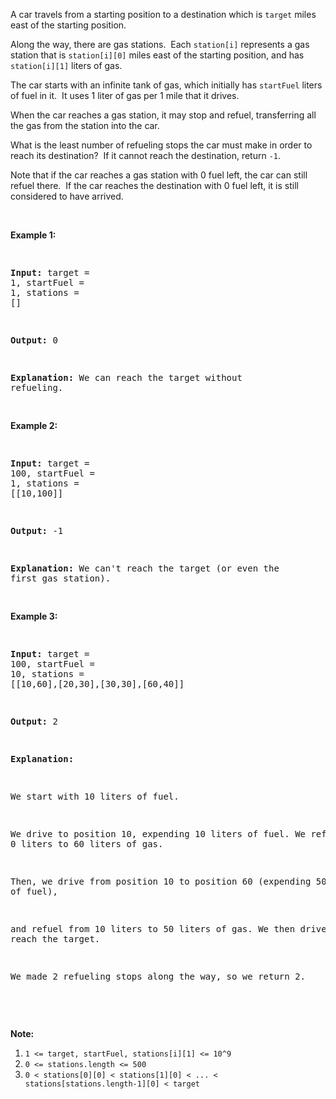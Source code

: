 A car travels from a starting position to a destination which is `` target `` miles east of the starting position.

Along the way, there are gas stations.&nbsp; Each `` station[i] ``&nbsp;represents a gas station that is `` station[i][0] `` miles east of the starting position, and has `` station[i][1] `` liters of gas.

The car starts with an infinite tank of gas, which initially has&nbsp;`` startFuel ``&nbsp;liters of fuel in it.&nbsp; It uses 1 liter of gas per 1 mile that it drives.

When the car&nbsp;reaches a gas station, it may stop and refuel, transferring all the gas from the station into the car.

What is the least number of refueling stops the car must make in order to reach its destination?&nbsp; If it cannot reach the destination, return `` -1 ``.

Note that if the car reaches a gas station with 0 fuel left, the car can still refuel there.&nbsp; If the car reaches the destination with 0 fuel left, it is still considered to have arrived.

&nbsp;

<div>
<p><strong>Example 1:</strong></p>
<pre>
<strong>Input: </strong>target = <span id="example-input-1-1">1</span>, startFuel = <span id="example-input-1-2">1</span>, stations = <span id="example-input-1-3">[]</span>
<strong>Output: </strong><span id="example-output-1">0</span>
<strong>Explanation: </strong>We can reach the target without refueling.
</pre>
<div>
<p><strong>Example 2:</strong></p>
<pre>
<strong>Input: </strong>target = <span id="example-input-2-1">100</span>, startFuel = <span id="example-input-2-2">1</span>, stations = <span id="example-input-2-3">[[10,100]]</span>
<strong>Output: </strong><span id="example-output-2">-1</span>
<strong>Explanation: </strong>We can't reach the target (or even the first gas station).
</pre>
<div>
<p><strong>Example 3:</strong></p>
<pre>
<strong>Input: </strong>target = <span id="example-input-3-1">100</span>, startFuel = <span id="example-input-3-2">10</span>, stations = <span id="example-input-3-3">[[10,60],[20,30],[30,30],[60,40]]</span>
<strong>Output: </strong><span id="example-output-3">2</span>
<strong>Explanation: </strong>
We start with 10 liters of fuel.
We drive to position 10, expending 10 liters of fuel.  We refuel from 0 liters to 60 liters of gas.
Then, we drive from position 10 to position 60 (expending 50 liters of fuel),
and refuel from 10 liters to 50 liters of gas.  We then drive to and reach the target.
We made 2 refueling stops along the way, so we return 2.
</pre>
<p>&nbsp;</p>
<p><strong>Note:</strong></p>
<ol>
<li><code>1 &lt;= target, startFuel, stations[i][1] &lt;= 10^9</code></li>
<li><code>0 &lt;= stations.length &lt;= 500</code></li>
<li><code>0 &lt; stations[0][0] &lt; stations[1][0] &lt; ... &lt; stations[stations.length-1][0] &lt; target</code></li>
</ol>
</div>
</div>
</div>